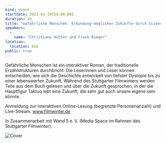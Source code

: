 ```yaml
---
kind: event
startdate: 2021-01-14T20:00:00Z
duration: 2h
title: "Gefährliche Menschen  Erkundung möglicher Zukünfte durch Science Fiction"
speakers:
  -
    name: "Christiane Hütter und Frank Rieger"
location:
  location: bib
public: true
---
```

Gefährliche Menschen ist ein interaktiver Roman, der traditionelle Erzählstrukturen durchbricht. Die Leserinnen und Leser können entscheiden, wie sich die Geschichte entwickelt  von tiefster Dystopie bis zu einer lebenswerten Zukunft. Während des Stuttgarter Filmwinters werden Teile aus dem Buch gelesen und über die Zukunft gesprochen, in der die Hauptfigur Taktuq lebt  eine Zukunft, die sehr gut auch unsere eigene sein könnte.

Anmeldung zur interaktiven Online-Lesung (begrenzte Personenanzahl) und Live-Stream: www.filmwinter.de 

In Zusammenarbeit mit Wand 5 e. V. (Media Space im Rahmen des Stuttgarter Filmwinter).

![Cover](http://vdb.3durch3.de/show/img/www/polyplot_cover_hochkant.jpg "Foto by polyplot")
